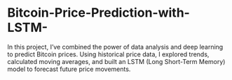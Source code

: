 # Bitcoin-Price-Prediction-with-LSTM-
In this project, I’ve combined the power of data analysis and deep learning to predict Bitcoin prices. Using historical price data, I explored trends, calculated moving averages, and built an LSTM (Long Short-Term Memory) model to forecast future price movements. 
